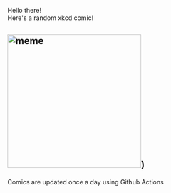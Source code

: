 Hello there! <br>Here's a random xkcd comic!<br>
## <img src="https://imgs.xkcd.com/comics/bluetooth.png" alt="meme" width="300"/>)<br>
Comics are updated once a day using Github Actions
